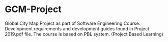# GCM-Project
Global City Map Project as part of Software Engineering Course.
Development requirements and development guides found in Project 2019.pdf file.
The course is based on PBL system. (Project Based Learning)
